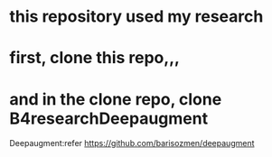 # this repository used my research

# first, clone this repo,,,
# and in the clone repo, clone B4researchDeepaugment

Deepaugment:refer  https://github.com/barisozmen/deepaugment